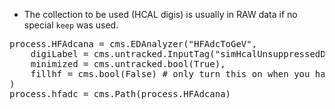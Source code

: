 
- The collection to be used (HCAL digis) is usually in RAW data if no special `keep` was used.
<pre>
process.HFAdcana = cms.EDAnalyzer("HFAdcToGeV",
    digiLabel = cms.untracked.InputTag("simHcalUnsuppressedDigis","HFQIE10DigiCollection"), # was "hcalDigis" before 2025
    minimized = cms.untracked.bool(True),
    fillhf = cms.bool(False) # only turn this on when you have or know how to produce "towerMaker"
)
process.hfadc = cms.Path(process.HFAdcana)
</pre>
